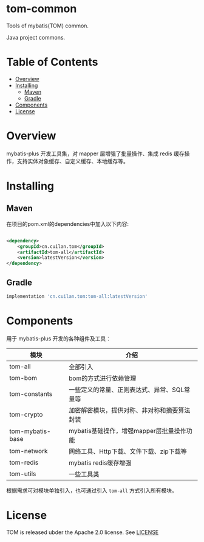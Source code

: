 # tom-common

Tools of mybatis(TOM) common.

Java project commons.

# Table of Contents

- [Overview](#overview)
- [Installing](#installing)
  * [Maven](#maven)
  * [Gradle](#gradle)
- [Components](#components)
- [License](#license)

# Overview

mybatis-plus 开发工具集，对 mapper 层增强了批量操作、集成 redis 缓存操作，支持实体对象缓存、自定义缓存、本地缓存等。

# Installing

## Maven

在项目的pom.xml的dependencies中加入以下内容:

```xml

<dependency>
    <groupId>cn.cuilan.tom</groupId>
    <artifactId>tom-all</artifactId>
    <version>latestVersion</version>
</dependency>
```

## Gradle

```groovy
implementation 'cn.cuilan.tom:tom-all:latestVersion'
```

# Components

用于 mybatis-plus 开发的各种组件及工具：

| 模块               | 介绍                          |
|------------------|-----------------------------|
| tom-all          | 全部引入                        |
| tom-bom          | bom的方式进行依赖管理                |
| tom-constants    | 一些定义的常量、正则表达式、异常、SQL常量等     |
| tom-crypto       | 加密解密模块，提供对称、非对称和摘要算法封装      |
| tom-mybatis-base | mybatis基础操作，增强mapper层批量操作功能 |
| tom-network      | 网络工具、Http下载、文件下载、zip下载等     |
| tom-redis        | mybatis redis缓存增强           |
| tom-utils        | 一些工具类                       |

根据需求可对模块单独引入，也可通过引入 `tom-all` 方式引入所有模块。

# License

TOM is released ubder the Apache 2.0 license. See [LICENSE](https://github.com/cuilan/tom-common/blob/master/LICENSE)